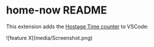 # home-now README

This extension adds the [Hostage Time counter](https://stories.bringthemhomenow.net/counter) to VSCode:

\!\[feature X\]\(media/Screenshot.png\)

